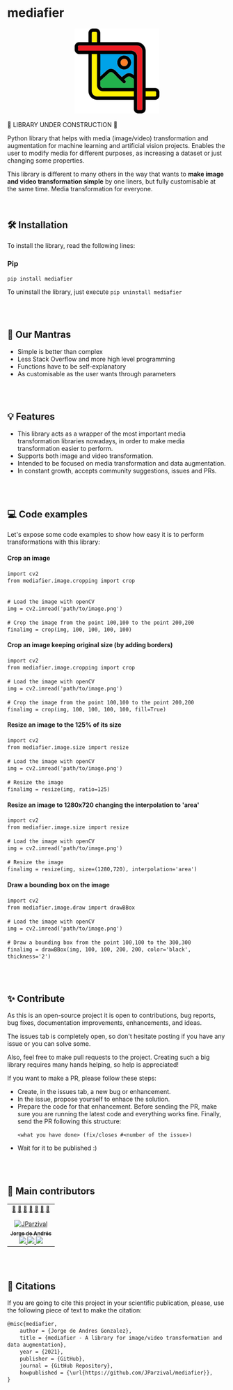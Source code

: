 # mediafier

<p align="center">
  <img src="./images/logo/logo_195.png" hspace="10">
</p>

🔧 LIBRARY UNDER CONSTRUCTION 🔧

Python library that helps with media (image/video) transformation and augmentation for machine learning and artificial vision projects. Enables the user to modify media for different purposes, as increasing a dataset or just changing some properties.

This library is different to many others in the way that wants to **make image and video transformation simple** by one liners, but fully customisable at the same time. Media transformation for everyone.

<br/>

## 🛠️ Installation

To install the library, read the following lines:

### Pip

```
pip install mediafier
```

To uninstall the library, just execute ```pip uninstall mediafier```

<br/>
<br/>

## 🙏 Our Mantras

* Simple is better than complex
* Less Stack Overflow and more high level programming
* Functions have to be self-explanatory
* As customisable as the user wants through parameters

<br/>
<br/>

## 💡 Features

* This library acts as a wrapper of the most important media transformation libraries nowadays, in order to make media transformation easier to perform.
* Supports both image and video transformation.
* Intended to be focused on media transformation and data augmentation.
* In constant growth, accepts community suggestions, issues and PRs.


<br/>
<br/>

## 💻 Code examples

Let's expose some code examples to show how easy it is to perform transformations with this library:

#### Crop an image

```
import cv2
from mediafier.image.cropping import crop


# Load the image with openCV
img = cv2.imread('path/to/image.png')

# Crop the image from the point 100,100 to the point 200,200
finalimg = crop(img, 100, 100, 100, 100)
```

#### Crop an image keeping original size (by adding borders)

```
import cv2
from mediafier.image.cropping import crop

# Load the image with openCV
img = cv2.imread('path/to/image.png')

# Crop the image from the point 100,100 to the point 200,200
finalimg = crop(img, 100, 100, 100, 100, fill=True)
```

#### Resize an image to the 125% of its size

```
import cv2
from mediafier.image.size import resize

# Load the image with openCV
img = cv2.imread('path/to/image.png')

# Resize the image
finalimg = resize(img, ratio=125)
```

#### Resize an image to 1280x720 changing the interpolation to 'area'

```
import cv2
from mediafier.image.size import resize

# Load the image with openCV
img = cv2.imread('path/to/image.png')

# Resize the image
finalimg = resize(img, size=(1280,720), interpolation='area')
```

#### Draw a bounding box on the image

```
import cv2
from mediafier.image.draw import drawBBox

# Load the image with openCV
img = cv2.imread('path/to/image.png')

# Draw a bounding box from the point 100,100 to the 300,300
finalimg = drawBBox(img, 100, 100, 200, 200, color='black', thickness='2')
```

<br/>
<br/>

## ✨ Contribute

As this is an open-source project it is open to contributions, bug reports, bug fixes, documentation improvements, enhancements, and ideas. 

The issues tab is completely open, so don't hesitate posting if you have any issue or you can solve some.

Also, feel free to make pull requests to the project. Creating such a big library requires many hands helping, so help is appreciated!

If you want to make a PR, please follow these steps:

* Create, in the issues tab, a new bug or enhancement.
* In the issue, propose yourself to enhace the solution.
* Prepare the code for that enhancement. Before sending the PR, make sure you are running the latest code and everything works fine. Finally, send the PR following this structure:
  ```
  <what you have done> (fix/closes #<number of the issue>)
  ```
* Wait for it to be published :)

<br/>
<br/>

## 💼 Main contributors

<table>
  <tr>
    <td align="center">
      <a href="" title="Author">👑</a>
      <a href="" title="Reviews the Project">👀</a>
      <a href="" title="Developer">🔧</a>
      <a href="" title="Mantains the project">🚧</a>
      <a href="" title="Answering Questions">💬</a>
      <a href="" title="Makes media">🎨</a> 
      <a href="" title="Documentation">📖</a>
      <br/>
      <br/>
      <a href="https://www.jparzival.com">
        <img src="https://avatars.githubusercontent.com/u/33935947?v=4" width="150px;" alt="JParzival"/><br/>
        <sub><b>Jorge de Andrés</b></sub>
      </a>
      <br/>
      <a href='https://linkedin.com/in/jorgedeandres97'>
        <img src='https://image.flaticon.com/icons/png/512/174/174857.png', width="15px;">
      </a>
      <a href='https://github.com/JParzival'>
        <img src='https://github.githubassets.com/images/modules/logos_page/GitHub-Mark.png', width="15px;">
      </a>
      <a href='https://open.spotify.com/user/jorgetenisman?si=4c2473495361400f'>
        <img src='https://c0.klipartz.com/pngpicture/67/313/gratis-png-spotify-podcast-spotify-logo.png', width="18px;">
      </a>
    </td>
  </tr>
</table>

<br/>
<br/>

## 📝 Citations

If you are going to cite this project in your scientific publication, please, use the following piece of text to make the citation:

```
@misc{mediafier,
    author = {Jorge de Andres Gonzalez},
    title = {mediafier - A library for image/video transformation and data augmentation},
    year = {2021},
    publisher = {GitHub},
    journal = {GitHub Repository},
    howpublished = {\url{https://github.com/JParzival/mediafier}},
}
```
